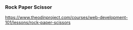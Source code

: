 
### Rock Paper Scissor

https://www.theodinproject.com/courses/web-development-101/lessons/rock-paper-scissors

